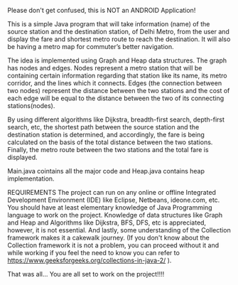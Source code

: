 Please don't get confused, this is NOT an ANDROID Application!

This is a simple Java program that will take information (name) of the source station and the destination station, of Delhi Metro, from the user and display the fare and shortest metro route to reach the destination. It will also be having a metro map for commuter’s better navigation.

The idea is implemented using Graph and Heap data structures. The graph has nodes and edges. Nodes represent a metro station that will be containing certain information regarding that station like its name, its metro corridor, and the lines which it connects. Edges (the connection between two nodes) represent the distance between the two stations and the cost of each edge will be equal to the distance between the two of its connecting stations(nodes).

By using different algorithms like Dijkstra, breadth-first search, depth-first search, etc, the shortest path between the source station and the destination station is determined, and accordingly, the fare is being calculated on the basis of the total distance between the two stations. Finally, the metro route between the two stations and the total fare is displayed.

Main.java cointains all the major code and Heap.java contains heap implementation.

REQUIREMENTS
The project can run on any online or offline Integrated Development Environment (IDE) like Eclipse, Netbeans, ideone.com, etc. You should have at least elementary knowledge of Java Programming language to work on the project. Knowledge of data structures like Graph and Heap and Algorithms like Dijkstra, BFS, DFS, etc is appreciated, however, it is not essential. And lastly, some understanding of the Collection framework makes it a cakewalk journey. (If you don't know about the Collection framework it is not a problem, you can proceed without it and while working if you feel the need to know you can refer to https://www.geeksforgeeks.org/collections-in-java-2/ ).

That was all... You are all set to work on the project!!!!
